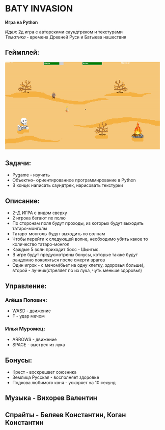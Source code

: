 # **BATY INVASION**
**Игра на Python**

*Идея*: 2д игра с авторскими саундтреком и текстурами  
*Тематика* - времена Древней Руси и Батыева нашествия

## Геймплей:
![](preview.gif)

## Задачи:
* Pygame - изучить
* Объектно- ориентированное программирование в Python
* В конце: написать саундтрек, нарисовать текстурки

## Описание:
* 2-Д ИГРА с видом сверху
* 2 игрока бегают по полю
* По сторонам поля будут проходы, из которых будут выходить татаро-монголы
* Татаро-монголы будут выходить по волнам
* Чтобы перейти к следующей волне, необходимо убить какое то количество татаро-монгол
* Каждые 5 волн приходит босс - Шынгыс.
* В игре будут предусмотрены бонусы, которые также будут рандомно появляться после смерти врагов
* Один игрок - с мечом(бьет на одну клетку, здоровья больше), второй - лучник(стреляет по из лука, чуть меньше здоровья)

## Управление:
### Алёша Попович:
* WASD - движение
* F - удар мечом
### Илья Муромец:
* ARROWS - движение
* SPACE - выстрел из лука

## Бонусы:
* Крест - воскрешает союзника
* Землица Русская - восполняет здоровье
* Подкова любимого коня - ускоряет на 10 секунд


## Музыка - Вихорев Валентин

## Спрайты - Беляев Константин, Коган Константин
